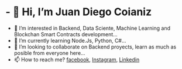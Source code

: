 # - 👋 Hi, I’m Juan Diego Coianiz
- 👀 I’m interested in Backend, Data Sciente, Machine Learning and Blockchan Smart Contracts development...
- 🌱 I’m currently learning Node.Js, Python, C#...
- 💞️ I’m looking to collaborate on Backend proyects, learn as much as posible from everyone here...
- 📫 How to reach me? [facebook](https://www.facebook.com/juandiego.coianiz), [Instagram](https://www.instagram.com/diego_coianiz/), [Linkedin](https://www.linkedin.com/in/juan-diego-coianiz-2b4561165/)
